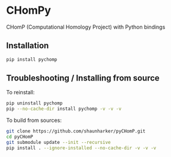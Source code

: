 # CHomPy
CHomP (Computational Homology Project) with Python bindings

## Installation

```bash
pip install pychomp
```

## Troubleshooting / Installing from source

To reinstall:

```bash
pip uninstall pychomp
pip --no-cache-dir install pychomp -v -v -v
```

To build from sources:

```bash
git clone https://github.com/shaunharker/pyCHomP.git
cd pyCHomP
git submodule update --init --recursive
pip install . --ignore-installed --no-cache-dir -v -v -v
```
